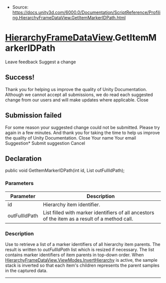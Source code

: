 * Source: https://docs.unity3d.com/6000.0/Documentation/ScriptReference/Profiling.HierarchyFrameDataView.GetItemMarkerIDPath.html

#  [HierarchyFrameDataView](https://docs.unity3d.com/6000.0/Documentation/ScriptReference/Profiling.HierarchyFrameDataView.html).GetItemMarkerIDPath
Leave feedback
Suggest a change
## Success!
Thank you for helping us improve the quality of Unity Documentation. Although we cannot accept all submissions, we do read each suggested change from our users and will make updates where applicable.
Close
## Submission failed
For some reason your suggested change could not be submitted. Please <a>try again</a> in a few minutes. And thank you for taking the time to help us improve the quality of Unity Documentation.
Close
Your name Your email Suggestion* Submit suggestion
Cancel
## Declaration
public void GetItemMarkerIDPath(int id, List<int> outFullIdPath); 
### Parameters
Parameter | Description  
---|---  
id | Hierarchy item identifier.  
outFullIdPath | List filled with marker identifiers of all ancestors of the item as a result of a method call.  
### Description
Use to retrieve a list of a marker identifiers of all hierarchy item parents.
The result is written to _outFullIdPath_ list which is resized if necessary. The list contains marker identifiers of item parents in top-down order. When [HierarchyFrameDataView.ViewModes.InvertHierarchy](https://docs.unity3d.com/6000.0/Documentation/ScriptReference/Profiling.HierarchyFrameDataView.ViewModes.InvertHierarchy.html) is active, the sample stack is inverted so that each item's children represents the parent samples in the captured data.
* * *
